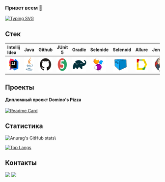 ### Привет всем 👋

[![Typing SVG](https://readme-typing-svg.herokuapp.com?color=%2336BCF7&lines=QA+Automation+Engineer)](https://git.io/typing-svg)

## Стек

| Intellij Idea                                                                                                                   | Java                                                                                               | Github                                                                                               | JUnit 5                                                                                                     | Gradle                                                                                               | Selenide                                                                                                   | Selenoid                                                                                                            | Allure                                                                                                                              | Jenkins                                                                                                    | Browserstack                                                                                                                                                              | Android Studio                                                                                                                                                        |                                                                                               Appium |
|:--------------------------------------------------------------------------------------------------------------------------------|----------------------------------------------------------------------------------------------------|------------------------------------------------------------------------------------------------------|-------------------------------------------------------------------------------------------------------------|------------------------------------------------------------------------------------------------------|------------------------------------------------------------------------------------------------------------|---------------------------------------------------------------------------------------------------------------------|-------------------------------------------------------------------------------------------------------------------------------------|------------------------------------------------------------------------------------------------------------|---------------------------------------------------------------------------------------------------------------------------------------------------------------------------|-----------------------------------------------------------------------------------------------------------------------------------------------------------------------|-----------------------------------------------------------------------------------------------------:|
| <a id ="tech" href="https://www.jetbrains.com/idea/"><img src='images/Intelij_IDEA.svg' width="50" height="50"  alt="IDEA"/></a> | <a href="https://www.java.com/"><img src='images/Java.svg' width="50" height="50"  alt="Java"/></a> | <a href="https://github.com/"><img src='images/Github.svg' width="50" height="50"  alt="Github"/></a> | <a href="https://junit.org/junit5/"><img src="images/JUnit5.svg" width="50" height="50"  alt="JUnit 5"/></a> | <a href="https://gradle.org/"><img src='images/Gradle.svg' width="50" height="50"  alt="Gradle"/></a> | <a href="https://selenide.org/"><img src='images/Selenide.svg' width="50" height="50"  alt="Selenide"/></a> | <a href="https://aerokube.com/selenoid/"><img src='images/Selenoid.svg' width="50" height="50"  alt="Selenoid"/></a> | <a href="https://github.com/allure-framework/allure2"><img src="images/Allure_Report.svg" width="50" height="50"  alt="Allure"/></a> | <a href="https://www.jenkins.io/"><img src="images/Jenkins.svg" width="50" height="50"  alt="Jenkins"/></a> | <a href="https://app-automate.browserstack.com/"><img src='images/browserstack.svg' style="display:block; margin: 0 auto" width="50" height="50"  alt="Browserstack"/></a> | <a href="https://developer.android.com/studio"><img src='images/androidS.svg' style="display:block; margin: 0 auto" width="50" height="50"  alt="Android Studio"/></a> |  <a href="https://appium.io/"><img src="images/appium.svg" width="50" height="50"  alt="Appium"/></a> |

## Проекты
#### Дипломный проект Domino's Pizza

[![Readme Card](https://github-readme-stats.vercel.app/api/pin/?username=Kirill2602&repo=dominos_project)](https://github.com/anuraghazra/github-readme-stats)


## Статистика
![Anurag's GitHub stats](https://github-readme-stats.vercel.app/api?username=Kirill2602&show_icons=true&theme=onedark)\

[![Top Langs](https://github-readme-stats.vercel.app/api/top-langs/?username=Kirill2602&layout=compact)](https://github.com/anuraghazra/github-readme-stats)

## Контакты
<a href='https://t.me/spicin'><img src='https://img.shields.io/badge/Telegram-blue'/></a>
<a href='https://podolsk.hh.ru/resume/544aafa0ff067c28c40039ed1f69344c4b7835'><img src='https://img.shields.io/badge/HeadHunter-red'/></a>
